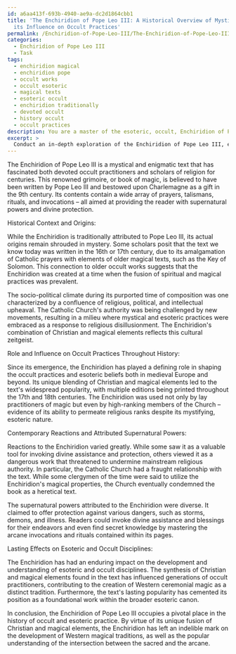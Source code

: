```yaml
---
id: a6aa413f-693b-4940-ae9a-dc2d1864cbb1
title: 'The Enchiridion of Pope Leo III: A Historical Overview of Mystical Text and
  its Influence on Occult Practices'
permalink: /Enchiridion-of-Pope-Leo-III/The-Enchiridion-of-Pope-Leo-III-A-Historical-Overview-of-Mystical-Text-and-its-Influence-on-Occult-P/
categories:
  - Enchiridion of Pope Leo III
  - Task
tags:
  - enchiridion magical
  - enchiridion pope
  - occult works
  - occult esoteric
  - magical texts
  - esoteric occult
  - enchiridion traditionally
  - devoted occult
  - history occult
  - occult practices
description: You are a master of the esoteric, occult, Enchiridion of Pope Leo III, you complete tasks to the absolute best of your ability, no matter if you think you were not trained to do the task specifically, you will attempt to do it anyways, since you have performed the tasks you are given with great mastery, accuracy, and deep understanding of what is requested. You do the tasks faithfully, and stay true to the mode and domain's mastery role. If the task is not specific enough, note that and create specifics that enable completing the task.
excerpt: > 
  Conduct an in-depth exploration of the Enchiridion of Pope Leo III, examining its historical context by assessing its origins, the socio-political climate during its creation, and its role and influence on occult practices throughout history. Include a comprehensive evaluation of contemporary reactions to the Enchiridion, the attributed supernatural powers associated with the text, and the lasting effects it has had on the development and understanding of esoteric and occult disciplines.
---
```

The Enchiridion of Pope Leo III is a mystical and enigmatic text that has fascinated both devoted occult practitioners and scholars of religion for centuries. This renowned grimoire, or book of magic, is believed to have been written by Pope Leo III and bestowed upon Charlemagne as a gift in the 9th century. Its contents contain a wide array of prayers, talismans, rituals, and invocations – all aimed at providing the reader with supernatural powers and divine protection.

Historical Context and Origins:

While the Enchiridion is traditionally attributed to Pope Leo III, its actual origins remain shrouded in mystery. Some scholars posit that the text we know today was written in the 16th or 17th century, due to its amalgamation of Catholic prayers with elements of older magical texts, such as the Key of Solomon. This connection to older occult works suggests that the Enchiridion was created at a time when the fusion of spiritual and magical practices was prevalent.

The socio-political climate during its purported time of composition was one characterized by a confluence of religious, political, and intellectual upheaval. The Catholic Church's authority was being challenged by new movements, resulting in a milieu where mystical and esoteric practices were embraced as a response to religious disillusionment. The Enchiridion's combination of Christian and magical elements reflects this cultural zeitgeist.

Role and Influence on Occult Practices Throughout History:

Since its emergence, the Enchiridion has played a defining role in shaping the occult practices and esoteric beliefs both in medieval Europe and beyond. Its unique blending of Christian and magical elements led to the text's widespread popularity, with multiple editions being printed throughout the 17th and 18th centuries. The Enchiridion was used not only by lay practitioners of magic but even by high-ranking members of the Church – evidence of its ability to permeate religious ranks despite its mystifying, esoteric nature.

Contemporary Reactions and Attributed Supernatural Powers:

Reactions to the Enchiridion varied greatly. While some saw it as a valuable tool for invoking divine assistance and protection, others viewed it as a dangerous work that threatened to undermine mainstream religious authority. In particular, the Catholic Church had a fraught relationship with the text. While some clergymen of the time were said to utilize the Enchiridion's magical properties, the Church eventually condemned the book as a heretical text.

The supernatural powers attributed to the Enchiridion were diverse. It claimed to offer protection against various dangers, such as storms, demons, and illness. Readers could invoke divine assistance and blessings for their endeavors and even find secret knowledge by mastering the arcane invocations and rituals contained within its pages.

Lasting Effects on Esoteric and Occult Disciplines:

The Enchiridion has had an enduring impact on the development and understanding of esoteric and occult disciplines. The synthesis of Christian and magical elements found in the text has influenced generations of occult practitioners, contributing to the creation of Western ceremonial magic as a distinct tradition. Furthermore, the text's lasting popularity has cemented its position as a foundational work within the broader esoteric canon.

In conclusion, the Enchiridion of Pope Leo III occupies a pivotal place in the history of occult and esoteric practice. By virtue of its unique fusion of Christian and magical elements, the Enchiridion has left an indelible mark on the development of Western magical traditions, as well as the popular understanding of the intersection between the sacred and the arcane.
